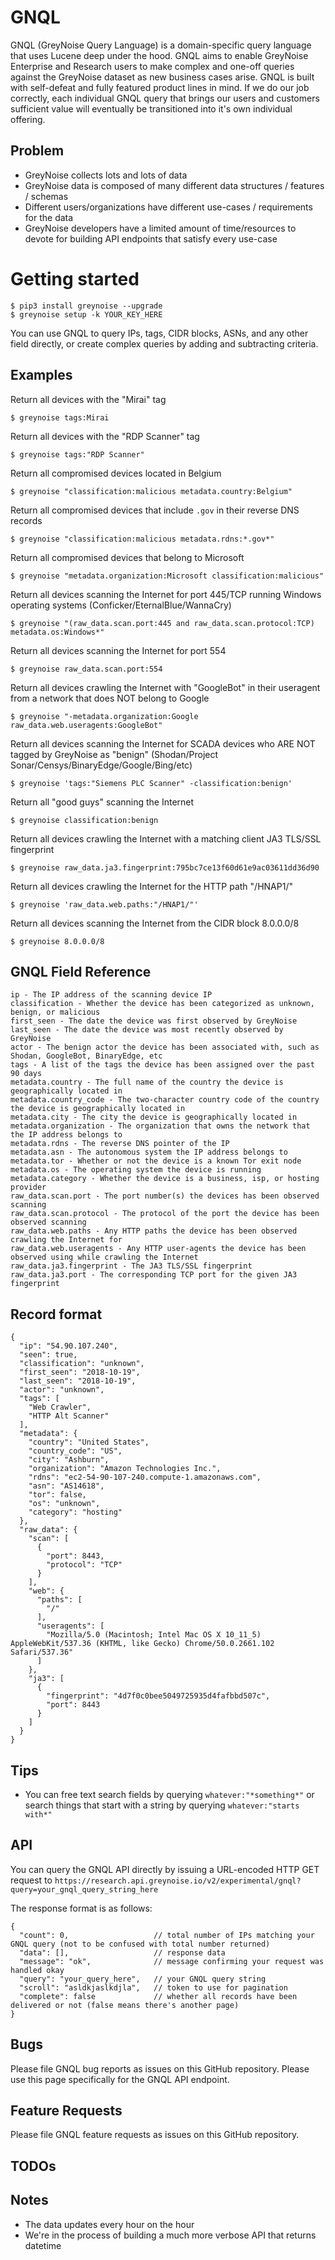 # GNQL
GNQL (GreyNoise Query Language) is a domain-specific query language that uses Lucene deep under the hood. GNQL aims to enable GreyNoise Enterprise and Research users to make complex and one-off queries against the GreyNoise dataset as new business cases arise. GNQL is built with self-defeat and fully featured product lines in mind. If we do our job correctly, each individual GNQL query that brings our users and customers sufficient value will eventually be transitioned into it's own individual offering. 

## Problem
- GreyNoise collects lots and lots of data
- GreyNoise data is composed of many different data structures / features / schemas
- Different users/organizations have different use-cases / requirements for the data
- GreyNoise developers have a limited amount of time/resources to devote for building API endpoints that satisfy every use-case

# Getting started

```
$ pip3 install greynoise --upgrade
$ greynoise setup -k YOUR_KEY_HERE
```

You can use GNQL to query IPs, tags, CIDR blocks, ASNs, and any other field directly, or create complex queries by adding and subtracting criteria.

## Examples


Return all devices with the "Mirai" tag

```
$ greynoise tags:Mirai
```

Return all devices with the "RDP Scanner" tag

```
$ greynoise tags:"RDP Scanner"
```

Return all compromised devices located in Belgium

```
$ greynoise "classification:malicious metadata.country:Belgium"
```

Return all compromised devices that include `.gov` in their reverse DNS records

```
$ greynoise "classification:malicious metadata.rdns:*.gov*"
```

Return all compromised devices that belong to Microsoft

```
$ greynoise "metadata.organization:Microsoft classification:malicious"
```

Return all devices scanning the Internet for port 445/TCP running Windows operating systems (Conficker/EternalBlue/WannaCry)

```
$ greynoise "(raw_data.scan.port:445 and raw_data.scan.protocol:TCP) metadata.os:Windows*"
```

Return all devices scanning the Internet for port 554

```
$ greynoise raw_data.scan.port:554
```

Return all devices crawling the Internet with "GoogleBot" in their useragent from a network that does NOT belong to Google

```
$ greynoise "-metadata.organization:Google raw_data.web.useragents:GoogleBot"
```

Return all devices scanning the Internet for SCADA devices who ARE NOT tagged by GreyNoise as "benign" (Shodan/Project Sonar/Censys/BinaryEdge/Google/Bing/etc)

```
$ greynoise 'tags:"Siemens PLC Scanner" -classification:benign'
```

Return all "good guys" scanning the Internet

```
$ greynoise classification:benign
```

Return all devices crawling the Internet with a matching client JA3 TLS/SSL fingerprint

```
$ greynoise raw_data.ja3.fingerprint:795bc7ce13f60d61e9ac03611dd36d90
```

Return all devices crawling the Internet for the HTTP path "/HNAP1/"

```
$ greynoise 'raw_data.web.paths:"/HNAP1/"'
```

Return all devices scanning the Internet from the CIDR block 8.0.0.0/8
```
$ greynoise 8.0.0.0/8
```

## GNQL Field Reference

```
ip - The IP address of the scanning device IP
classification - Whether the device has been categorized as unknown, benign, or malicious
first_seen - The date the device was first observed by GreyNoise
last_seen - The date the device was most recently observed by GreyNoise
actor - The benign actor the device has been associated with, such as Shodan, GoogleBot, BinaryEdge, etc
tags - A list of the tags the device has been assigned over the past 90 days
metadata.country - The full name of the country the device is geographically located in
metadata.country_code - The two-character country code of the country the device is geographically located in
metadata.city - The city the device is geographically located in
metadata.organization - The organization that owns the network that the IP address belongs to
metadata.rdns - The reverse DNS pointer of the IP
metadata.asn - The autonomous system the IP address belongs to
metadata.tor - Whether or not the device is a known Tor exit node
metadata.os - The operating system the device is running
metadata.category - Whether the device is a business, isp, or hosting provider
raw_data.scan.port - The port number(s) the devices has been observed scanning
raw_data.scan.protocol - The protocol of the port the device has been observed scanning
raw_data.web.paths - Any HTTP paths the device has been observed crawling the Internet for
raw_data.web.useragents - Any HTTP user-agents the device has been observed using while crawling the Internet
raw_data.ja3.fingerprint - The JA3 TLS/SSL fingerprint
raw_data.ja3.port - The corresponding TCP port for the given JA3 fingerprint

```
## Record format

```
{
  "ip": "54.90.107.240",
  "seen": true,
  "classification": "unknown",
  "first_seen": "2018-10-19",
  "last_seen": "2018-10-19",
  "actor": "unknown",
  "tags": [
    "Web Crawler",
    "HTTP Alt Scanner"
  ],
  "metadata": {
    "country": "United States",
    "country_code": "US",
    "city": "Ashburn",
    "organization": "Amazon Technologies Inc.",
    "rdns": "ec2-54-90-107-240.compute-1.amazonaws.com",
    "asn": "AS14618",
    "tor": false,
    "os": "unknown",
    "category": "hosting"
  },
  "raw_data": {
    "scan": [
      {
        "port": 8443,
        "protocol": "TCP"
      }
    ],
    "web": {
      "paths": [
        "/"
      ],
      "useragents": [
        "Mozilla/5.0 (Macintosh; Intel Mac OS X 10_11_5) AppleWebKit/537.36 (KHTML, like Gecko) Chrome/50.0.2661.102 Safari/537.36"
      ]
    },
    "ja3": [
      {
        "fingerprint": "4d7f0c0bee5049725935d4fafbbd507c",
        "port": 8443
      }
    ]
  }
}
```


## Tips
- You can free text search fields by querying `whatever:"*something*"` or search things that start with a string by querying `whatever:"starts with*"`


## API

You can query the GNQL API directly by issuing a URL-encoded HTTP GET request to `https://research.api.greynoise.io/v2/experimental/gnql?query=your_gnql_query_string_here`

The response format is as follows:
```
{
  "count": 0,                   // total number of IPs matching your GNQL query (not to be confused with total number returned)
  "data": [],                   // response data
  "message": "ok",              // message confirming your request was handled okay
  "query": "your_query_here",   // your GNQL query string
  "scroll": "asldkjaslkdjla",   // token to use for pagination
  "complete": false             // whether all records have been delivered or not (false means there's another page)
}
```

## Bugs

Please file GNQL bug reports as issues on this GitHub repository. Please use this page specifically for the GNQL API endpoint.

## Feature Requests

Please file GNQL feature requests as issues on this GitHub repository. 

## TODOs

## Notes

- The data updates every hour on the hour
- We're in the process of building a much more verbose API that returns datetime

